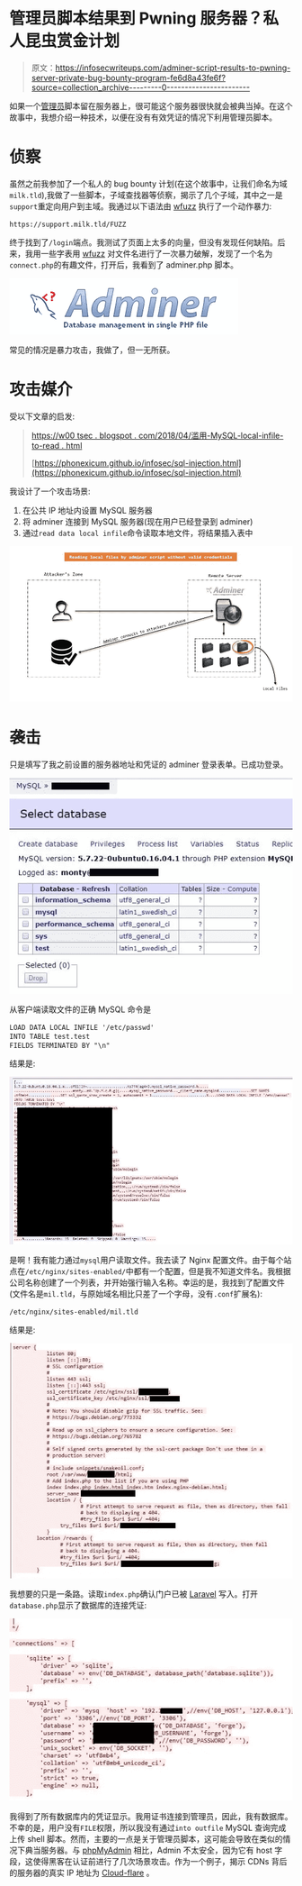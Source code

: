 # 管理员脚本结果到 Pwning 服务器？私人昆虫赏金计划

> 原文：<https://infosecwriteups.com/adminer-script-results-to-pwning-server-private-bug-bounty-program-fe6d8a43fe6f?source=collection_archive---------0----------------------->

如果一个[管理员](https://www.adminer.org/)脚本留在服务器上，很可能这个服务器很快就会被典当掉。在这个故事中，我想介绍一种技术，以便在没有有效凭证的情况下利用管理员脚本。

# 侦察

虽然之前我参加了一个私人的 bug bounty 计划(在这个故事中，让我们命名为域`milk.tld`),我做了一些脚本，子域查找器等侦察，揭示了几个子域，其中之一是`support`重定向用户到主域。我通过以下语法由 [wfuzz](https://github.com/xmendez/wfuzz) 执行了一个动作暴力:

```
https://support.milk.tld/FUZZ
```

终于找到了`/login`端点。我测试了页面上太多的向量，但没有发现任何缺陷。后来，我用一些字表用 [wfuzz](https://github.com/xmendez/wfuzz) 对文件名进行了一次暴力破解，发现了一个名为`connect.php`的有趣文件，打开后，我看到了 adminer.php 脚本。

![](img/d0ab23c5a8ffffac7a1df57da0fa791d.png)

常见的情况是暴力攻击，我做了，但一无所获。

# 攻击媒介

受以下文章的启发:

> [https://w00 tsec . blogspot . com/2018/04/滥用-MySQL-local-infile-to-read . html](https://w00tsec.blogspot.com/2018/04/abusing-mysql-local-infile-to-read.html)
> 
> [https://phonexicum.github.io/infosec/sql-injection.html](https://phonexicum.github.io/infosec/sql-injection.html)

我设计了一个攻击场景:

1.  在公共 IP 地址内设置 MySQL 服务器
2.  将 adminer 连接到 MySQL 服务器(现在用户已经登录到 adminer)
3.  通过`read data local infile`命令读取本地文件，将结果插入表中

![](img/724644b0ce83ba9827062c3f02e525fa.png)

# 袭击

只是填写了我之前设置的服务器地址和凭证的 adminer 登录表单。已成功登录。

![](img/eb2ebf03dc3c8735c97bfe7dac39e9a7.png)

从客户端读取文件的正确 MySQL 命令是

```
LOAD DATA LOCAL INFILE '/etc/passwd' 
INTO TABLE test.test
FIELDS TERMINATED BY "\n"
```

结果是:

![](img/5f2809879d448ce19f2e3e5fc21be174.png)

是啊！我有能力通过`mysql`用户读取文件。我去读了 Nginx 配置文件。由于每个站点在`/etc/nginx/sites-enabled/`中都有一个配置，但是我不知道文件名。我根据公司名称创建了一个列表，并开始强行输入名称。幸运的是，我找到了配置文件(文件名是`mil.tld`，与原始域名相比只差了一个字母，没有`.conf`扩展名):

```
/etc/nginx/sites-enabled/mil.tld
```

结果是:

![](img/06d1a6c0d1a497ab688366ff75c39a26.png)

我想要的只是一条路。读取`index.php`确认门户已被 [Laravel](https://laravel.com/) 写入。打开`database.php`显示了数据库的连接凭证:

![](img/755eec9966970a471b5bb6c8824b10f4.png)

我得到了所有数据库内的凭证显示。我用证书连接到管理员，因此，我有数据库。不幸的是，用户没有`FILE`权限，所以我没有通过`into outfile` MySQL 查询完成上传 shell 脚本。然而，主要的一点是关于管理员脚本，这可能会导致在类似的情况下典当服务器。与 [phpMyAdmin](https://www.phpmyadmin.net/) 相比，Admin 不太安全，因为它有 host 字段，这使得黑客在认证前进行了几次场景攻击。作为一个例子，揭示 CDNs 背后的服务器的真实 IP 地址为 [Cloud-flare](https://blog.christophetd.fr/bypassing-cloudflare-using-internet-wide-scan-data/) 。